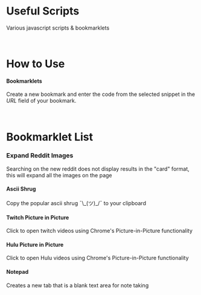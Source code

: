 # Useful Scripts 
Various javascript scripts & bookmarklets


&nbsp;&nbsp;&nbsp;&nbsp;&nbsp;
# How to Use

#### Bookmarklets
Create a new bookmark and enter the code from the selected snippet in the *URL* field of your bookmark.


&nbsp;&nbsp;&nbsp;&nbsp;&nbsp;
# Bookmarklet List

### Expand Reddit Images
Searching on the new reddit does not display results in the "card" format, this will expand all the images on the page

#### Ascii Shrug
Copy the popular ascii shrug ¯\\\_(ツ)_/¯ to your clipboard

#### Twitch Picture in Picture
Click to open twitch videos using Chrome's Picture-in-Picture functionality 

#### Hulu Picture in Picture
Click to open Hulu videos using Chrome's Picture-in-Picture functionality 

#### Notepad
Creates a new tab that is a blank text area for note taking

